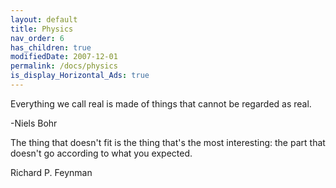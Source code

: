 ```yaml
---
layout: default
title: Physics
nav_order: 6
has_children: true
modifiedDate: 2007-12-01
permalink: /docs/physics
is_display_Horizontal_Ads: true
---
```



Everything we call real is made of things that cannot be regarded as real.

-Niels Bohr

The thing that doesn't fit is the thing that's the most interesting: the part that doesn't go according to what you expected.

Richard P. Feynman
